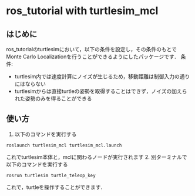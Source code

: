 # ros_tutorial with turtlesim_mcl
## はじめに
ros_tutorialのturtlesimにおいて，以下の条件を設定し，その条件のもとでMonte Carlo Localizationを行うことができるようにしたパッケージです．
条件:

* turtlesim内では速度計算にノイズが生じるため，移動距離は制御入力の通りにはならない
* turtlesimからは直接turtleの姿勢を取得することはできず，ノイズの加えられた姿勢のみを得ることができる

## 使い方

1. 以下のコマンドを実行する
```
roslaunch turtlesim_mcl turtlesim_mcl.launch
```
これでturtlesim本体と，mclに関わるノードが実行されます
2. 別ターミナルで以下のコマンドを実行する
```
rosrun turtlesim turtle_teleop_key
```
これで，turtleを操作することができます．
